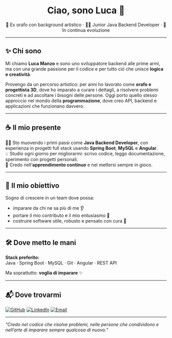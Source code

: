 <h1 align="center">Ciao, sono Luca 👋</h1>
<p align="center">
  🎨 Ex orafo con background artistico · 👨‍💻 Junior Java Backend Developer · 🚀 In continua evoluzione
</p>

---

## ✨ Chi sono

Mi chiamo **Luca Manzo** e sono uno sviluppatore backend alle prime armi, ma con una grande passione per il codice e per tutto ciò che unisce **logica e creatività**.

Provengo da un percorso artistico: per anni ho lavorato come **orafo e progettista 3D**, dove ho imparato a curare i dettagli, a risolvere problemi concreti e ad ascoltare i bisogni delle persone. Oggi porto quello stesso approccio nel mondo della **programmazione**, dove creo API, backend e applicazioni che funzionano davvero.

---

## ☕ Il mio presente

👨‍💻 Sto muovendo i primi passi come **Java Backend Developer**, con esperienza in progetti full stack usando **Spring Boot**, **MySQL** e **Angular**.  
💡 Studio ogni giorno per migliorarmi: scrivo codice, leggo documentazione, sperimento con progetti personali.  
🔁 Credo nell’**apprendimento continuo** e nel mettersi sempre in gioco.

---

## 🎯 Il mio obiettivo

Sogno di crescere in un team dove possa:

- imparare da chi ne sa più di me 👂
- portare il mio contributo e il mio entusiasmo 🤝
- costruire software utile, robusto e pensato con cura 🎯

---

## 🛠️ Dove metto le mani

**Stack preferito:**  
Java · Spring Boot · MySQL · Git · Angular · REST API

Ma soprattutto: **voglia di imparare** ✨

---

## 📬 Dove trovarmi

[![GitHub](https://img.shields.io/badge/GitHub-000?style=for-the-badge&logo=github&logoColor=white)](https://github.com/Luca16-95)
[![LinkedIn](https://img.shields.io/badge/LinkedIn-0A66C2?style=for-the-badge&logo=linkedin&logoColor=white)](https://www.linkedin.com/in/luca-manzo-5b16602a8/) <!-- Sostituisci con il tuo link -->
[![Email](https://img.shields.io/badge/Email-D14836?style=for-the-badge&logo=gmail&logoColor=white)](mailto:lucamanzo20@gmail.com)

---

<em>"Credo nel codice che risolve problemi, nelle persone che condividono e nell’arte di imparare sempre qualcosa di nuovo."</em>
